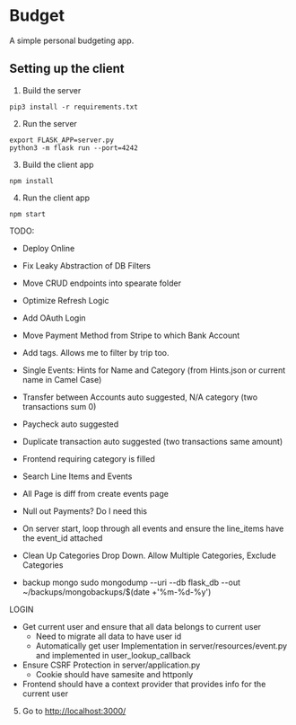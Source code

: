 # Budget

A simple personal budgeting app.

## Setting up the client

1. Build the server

~~~
pip3 install -r requirements.txt
~~~

2. Run the server

~~~
export FLASK_APP=server.py
python3 -m flask run --port=4242
~~~

3. Build the client app

~~~
npm install
~~~

4. Run the client app

~~~
npm start
~~~

TODO:
- Deploy Online
- Fix Leaky Abstraction of DB Filters
- Move CRUD endpoints into spearate folder
- Optimize Refresh Logic
- Add OAuth Login
- Move Payment Method from Stripe to which Bank Account
- Add tags. Allows me to filter by trip too.
- Single Events: Hints for Name and Category (from Hints.json or current name in Camel Case)
- Transfer between Accounts auto suggested, N/A category (two transactions sum 0)
- Paycheck auto suggested
- Duplicate transaction auto suggested (two transactions same amount)
- Frontend requiring category is filled
- Search Line Items and Events

- All Page is diff from create events page
- Null out Payments? Do I need this
- On server start, loop through all events and ensure the line_items have the event_id attached
- Clean Up Categories Drop Down. Allow Multiple Categories, Exclude Categories
- backup mongo
sudo mongodump --uri <uri> --db flask_db --out ~/backups/mongobackups/$(date +'%m-%d-%y')

LOGIN
- Get current user and ensure that all data belongs to current user
    - Need to migrate all data to have user id
    - Automatically get user Implementation in server/resources/event.py and implemented in user_lookup_callback
- Ensure CSRF Protection in server/application.py
    - Cookie should have samesite and httponly
- Frontend should have a context provider that provides info for the current user

5. Go to [http://localhost:3000/](http://localhost:3000/)